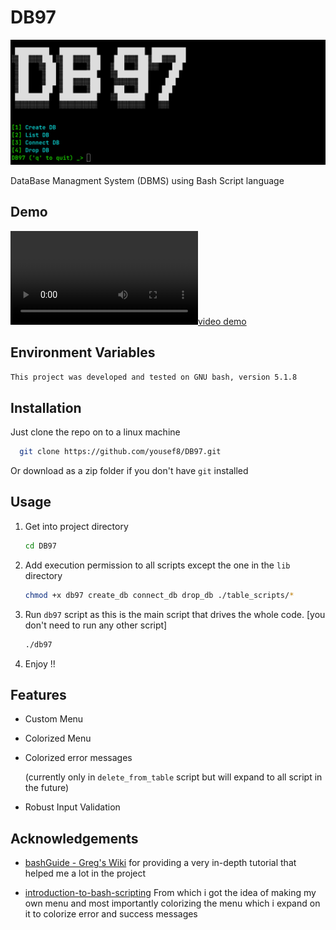 # DB97

![Project Banner](./imgs/db97_banner.png)

DataBase Managment System (DBMS) using Bash Script language

## Demo

[![video demo](./imgs/demo.mp4)](./imgs/demo.mp4)

## Environment Variables

`This project was developed and tested on GNU bash, version 5.1.8`

## Installation

Just clone the repo on to a linux machine

```bash
  git clone https://github.com/yousef8/DB97.git
```

Or download as a zip folder if you don't have `git` installed

## Usage

1. Get into project directory

    ```bash
    cd DB97
    ```

1. Add execution permission to all scripts except the one in the `lib` directory

    ```bash
    chmod +x db97 create_db connect_db drop_db ./table_scripts/*
    ```

1. Run `db97` script as this is the main script that drives the whole code. [you don't need to run any other script]

    ```bash
    ./db97
    ```

1. Enjoy !!

## Features

- Custom Menu
- Colorized Menu
- Colorized error messages

    (currently only in `delete_from_table` script but will expand to all script in the future)
- Robust Input Validation

## Acknowledgements

- [bashGuide - Greg's Wiki](https://mywiki.wooledge.org/BashGuide) for providing a very in-depth tutorial that helped me a lot in the project

- [introduction-to-bash-scripting](https://github.com/bobbyiliev/introduction-to-bash-scripting) From which i got the idea of making my own menu and most importantly colorizing the menu which i expand on it to colorize error and success messages
